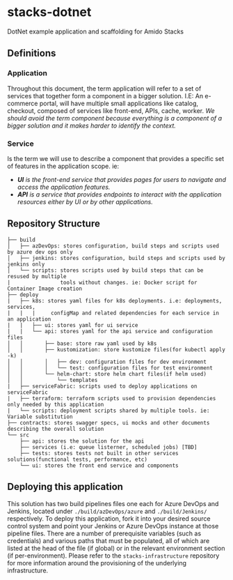 # stacks-dotnet

DotNet example application and scaffolding for Amido Stacks

## Definitions

### Application

Throughout this document, the term application will refer to a set of services that together form a component in a bigger solution. I.E: An e-commerce portal, will have multiple small applications like catalog, checkout,
composed of services like front-end, APIs, cache, worker. *We should avoid the term component because everything is a component of a bigger solution and it makes harder to identify the context.*

### Service

Is the term we will use to describe a component that provides a specific set of
features in the application scope. ie:

- ***UI** is the front-end service that provides pages for users to navigate and access the application features.*
- ***API** is a service that provides endpoints to interact with the application resources either by UI or by other applications.*
  
## Repository Structure

```
├── build
│   ├── azDevOps: stores configuration, build steps and scripts used by azure dev ops only
│   ├── jenkins: stores configuration, build steps and scripts used by jenkins only
│   └── scripts: stores scripts used by build steps that can be resused by multiple 
|                tools without changes. ie: Docker script for Container Image creation
├── deploy
|   ├── k8s: stores yaml files for k8s deployments. i.e: deployments, services, 
|   |   |     configMap and related dependencies for each service in an application
|   |   ├── ui: stores yaml for ui service
|   |   └── api: stores yaml for the api service and configuration files
│   │       ├── base: store raw yaml used by k8s
│   │       ├── kustomization: store kustomize files(for kubectl apply -k)
│   │       │   ├── dev: configuration files for dev environment
│   │       │   └── test: configuration files for test environment
│   │       └── helm-chart: store helm chart files(if helm used)
│   │           └── templates
|   ├── serviceFabric: scripts used to deploy applications on serviceFabric
|   ├── terraform: terraform scripts used to provision dependencies only needed by this application
|   └── scripts: deployment scripts shared by multiple tools. ie: Variable substitution
├── contracts: stores swagger specs, ui mocks and other documents describing the overall solution
└── src
    ├── api: stores the solution for the api 
    ├── services (i.e: queue listerner, scheduled jobs) [TBD]
    ├── tests: stores tests not built in other services solutions(functional tests, performance, etc)  
    └── ui: stores the front end service and components
```

## Deploying this application

This solution has two build pipelines files one each for Azure DevOps and Jenkins, located under `./build/azDevOps/azure` and `./build/Jenkins/` respectively. To deploy this application, fork it into your desired source control system and point your Jenkins or Azure DevOps instance at those pipeline files. There are a number of prerequisite variables (such as credentials) and various paths that must be populated, all of which are listed at the head of the file (if global) or in the relevant environment section (if per-environment). Please refer to the `stacks-infrastructure` repository for more information around the provisioning of the underlying infrastructure.

